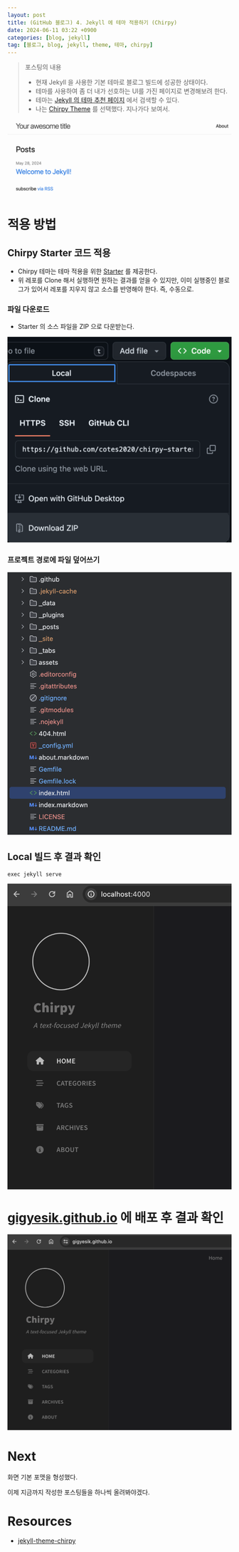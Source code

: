```yaml
---
layout: post
title: (GitHub 블로그) 4. Jekyll 에 테마 적용하기 (Chirpy)
date: 2024-06-11 03:22 +0900
categories: [blog, jekyll]
tag: [블로그, blog, jekyll, theme, 테마, chirpy]
---
```

> 포스팅의 내용
> - 현재 Jekyll 을 사용한 기본 테마로 블로그 빌드에 성공한 상태이다.
> - 테마를 사용하여 좀 더 내가 선호하는 UI를 가진 페이지로 변경해보려 한다.
> - 테마는 [Jekyll 의 테마 추천 페이지][jekyll-theme] 에서 검색할 수 있다.
> - 나는 [Chirpy Theme][chirpy] 를 선택했다. 지나가다 보여서.

![](/assets/img/2024-06-11/2024-06-11-jekyll-theme-1-current.png)

# 적용 방법

## Chirpy Starter 코드 적용

- Chirpy 테마는 테마 적용을 위한 [Starter][chirpy-starter] 를 제공한다.
- 위 레포를 Clone 해서 실행하면 원하는 결과를 얻을 수 있지만, 이미 실행중인 블로그가 있어서 레포를 지우지 않고 소스를 반영해야 한다. 즉, 수동으로.

### 파일 다운로드

- Starter 의 소스 파일을 ZIP 으로 다운받는다.

![](/assets/img/2024-06-11/2024-06-11-jekyll-theme-2-download-repo.png)

### 프로젝트 경로에 파일 덮어쓰기

![](/assets/img/2024-06-11/2024-06-11-jekyll-theme-3-paste.png)

## Local 빌드 후 결과 확인

```shell
exec jekyll serve
```

![](/assets/img/2024-06-11/2024-06-11-jekyll-theme-4-local.png)

# [gigyesik.github.io][blog] 에 배포 후  결과 확인

![](/assets/img/2024-06-11/2024-06-11-jekyll-theme-5-prod.png)

# Next

화면 기본 포맷을 형성했다.

이제 지금까지 작성한 포스팅들을 하나씩 올려봐야겠다.

# Resources

- [jekyll-theme-chirpy][chirpy]

[blog]: https://gigyesik.github.io
[chirpy]: https://github.com/cotes2020/jekyll-theme-chirpy
[chirpy-starter]: https://github.com/cotes2020/chirpy-starter
[jekyll-theme]: https://jekyllrb.com/docs/themes

